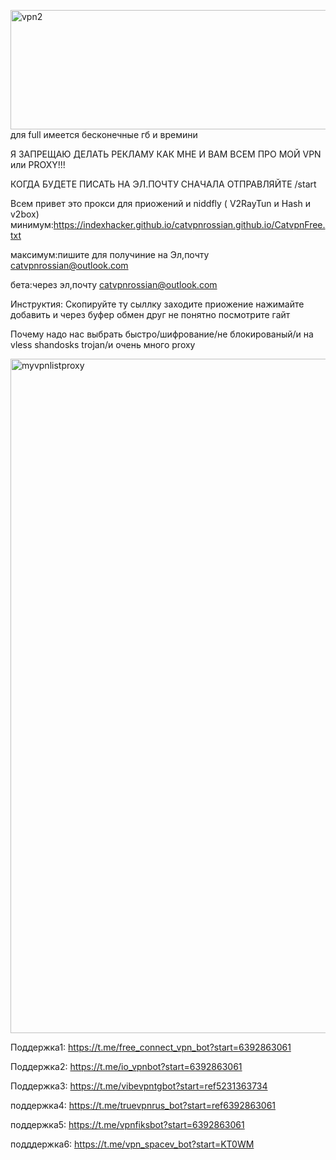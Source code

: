 <img width="1747" height="191" alt="vpn2" src="https://github.com/user-attachments/assets/b6d68708-a5a0-4aa2-aa92-9faa65a0ed28" />          для full имеется бесконечные гб и времини 

Я ЗАПРЕЩАЮ ДЕЛАТЬ РЕКЛАМУ КАК МНЕ И ВАМ ВСЕМ ПРО МОЙ VPN или PROXY!!!

КОГДА БУДЕТЕ ПИСАТЬ НА ЭЛ.ПОЧТУ СНАЧАЛА ОТПРАВЛЯЙТЕ /start

Всем привет это прокси для приожений и niddfly ( V2RayTun и Hash и v2box)
минимум:https://indexhacker.github.io/catvpnrossian.github.io/CatvpnFree.txt

максимум:пишите для получиние на Эл,почту catvpnrossian@outlook.com

бета:через эл,почту  catvpnrossian@outlook.com

Инструктия:
Скопируйте ту сыллку заходите приожение нажимайте добавить и через буфер обмен друг не понятно посмотрите гайт 


Почему надо нас выбрать быстро/шифрование/не блокированый/и на vless shandosks trojan/и очень много proxy

<img width="1919" height="1079" alt="myvpnlistproxy" src="https://github.com/user-attachments/assets/6fca3f6b-0e6e-4c95-86d4-ec8cc36178bc" />          

Поддержка1: https://t.me/free_connect_vpn_bot?start=6392863061

Поддержка2: https://t.me/io_vpnbot?start=6392863061

Поддержка3: https://t.me/vibevpntgbot?start=ref5231363734

поддержка4: https://t.me/truevpnrus_bot?start=ref6392863061

поддержка5: https://t.me/vpnfiksbot?start=6392863061

подддержка6: https://t.me/vpn_spacev_bot?start=KT0WM
